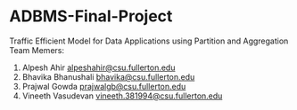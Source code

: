 # ADBMS-Final-Project
Traffic Efficient Model for Data Applications using Partition and Aggregation
Team Memers:
1. Alpesh Ahir   alpeshahir@csu.fullerton.edu
2. Bhavika Bhanushali   bhavika@csu.fullerton.edu
3. Prajwal Gowda  prajwalgb@csu.fullerton.edu
4. Vineeth Vasudevan  vineeth.381994@csu.fullerton.edu
